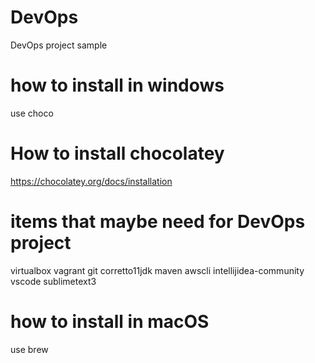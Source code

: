 # DevOps
DevOps project sample
# how to install in windows
use choco
# How to install chocolatey
https://chocolatey.org/docs/installation
# items that maybe need for DevOps project
virtualbox
vagrant
git
corretto11jdk 
maven
awscli
intellijidea-community
vscode
sublimetext3
# how to install in macOS
use brew
